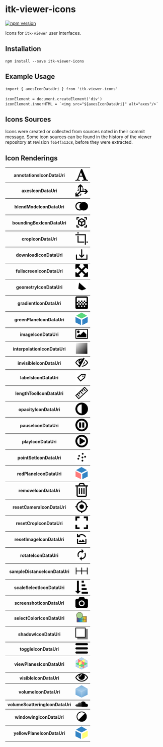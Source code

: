 # itk-viewer-icons

[![npm version](https://badge.fury.io/js/itk-viewer-icons.svg)](https://badge.fury.io/js/itk-viewer-icons)

Icons for `itk-viewer` user interfaces.

## Installation

```
npm install --save itk-viewer-icons
```

## Example Usage

```
import { axesIconDataUri } from 'itk-viewer-icons'

iconElement = document.createElement('div')
iconElement.innerHTML = `<img src="${axesIconDataUri}" alt="axes"/>`
```

## Icons Sources

Icons were created or collected from sources noted in their commit message.
Some icon sources can be found in the history of the viewer repository at
revision `f6b4fa13c8`, before they were extracted.

## Icon Renderings


<table>
  <tr>
    <th>annotationsIconDataUri</th>
    <th><img src="src/annotations.svg" width="40" alt="annotationsIconDataUri"/></th>
  </tr>
  <tr>
    <th>axesIconDataUri</th>
    <th><img src="src/axes.svg" width="40" alt="axesIconDataUri"/></th>
  </tr>
  <tr>
    <th>blendModeIconDataUri</th>
    <th><img src="src/blendMode.svg" width="40" alt="blendModeIconDataUri"/></th>
  </tr>
  <tr>
    <th>boundingBoxIconDataUri</th>
    <th><img src="src/boundingBox.svg" width="40" alt="boundingBoxIconDataUri"/></th>
  </tr>
  <tr>
    <th>cropIconDataUri</th>
    <th><img src="src/crop.svg" width="40" alt="cropIconDataUri"/></th>
  </tr>
  <tr>
    <th>downloadIconDataUri</th>
    <th><img src="src/download.svg" width="40" alt="downloadIconDataUri"/></th>
  </tr>
  <tr>
    <th>fullscreenIconDataUri</th>
    <th><img src="src/fullscreen.svg" width="40" alt="fullscreenIconDataUri"/></th>
  </tr>
  <tr>
    <th>geometryIconDataUri</th>
    <th><img src="src/geometry.svg" width="40" alt="geometryIconDataUri"/></th>
  </tr>
  <tr>
    <th>gradientIconDataUri</th>
    <th><img src="src/gradient.svg" width="40" alt="gradientIconDataUri"/></th>
  </tr>
  <tr>
    <th>greenPlaneIconDataUri</th>
    <th><img src="src/greenPlane.svg" width="40" alt="greenPlaneIconDataUri"/></th>
  </tr>
  <tr>
    <th>imageIconDataUri</th>
    <th><img src="src/image.svg" width="40" alt="imageIconDataUri"/></th>
  </tr>
  <tr>
    <th>interpolationIconDataUri</th>
    <th><img src="src/interpolation.svg" width="40" alt="interpolationIconDataUri"/></th>
  </tr>
  <tr>
    <th>invisibleIconDataUri</th>
    <th><img src="src/invisible.svg" width="40" alt="invisibleIconDataUri"/></th>
  </tr>
  <tr>
    <th>labelsIconDataUri</th>
    <th><img src="src/labels.svg" width="40" alt="labelsIconDataUri"/></th>
  </tr>
  <tr>
    <th>lengthToolIconDataUri</th>
    <th><img src="src/lengthTool.svg" width="40" alt="lengthToolIconDataUri"/></th>
  </tr>
  <tr>
    <th>opacityIconDataUri</th>
    <th><img src="src/opacity.svg" width="40" alt="opacityIconDataUri"/></th>
  </tr>
  <tr>
    <th>pauseIconDataUri</th>
    <th><img src="src/pause.svg" width="40" alt="pauseIconDataUri"/></th>
  </tr>
  <tr>
    <th>playIconDataUri</th>
    <th><img src="src/play.svg" width="40" alt="playIconDataUri"/></th>
  </tr>
  <tr>
    <th>pointSetIconDataUri</th>
    <th><img src="src/pointSet.svg" width="40" alt="pointSetIconDataUri"/></th>
  </tr>
  <tr>
    <th>redPlaneIconDataUri</th>
    <th><img src="src/redPlane.svg" width="40" alt="redPlaneIconDataUri"/></th>
  </tr>
  <tr>
    <th>removeIconDataUri</th>
    <th><img src="src/remove.svg" width="40" alt="removeIconDataUri"/></th>
  </tr>
  <tr>
    <th>resetCameraIconDataUri</th>
    <th><img src="src/resetCamera.svg" width="40" alt="resetCameraIconDataUri"/></th>
  </tr>
  <tr>
    <th>resetCropIconDataUri</th>
    <th><img src="src/resetCrop.svg" width="40" alt="resetCropIconDataUri"/></th>
  </tr>
  <tr>
    <th>resetImageIconDataUri</th>
    <th><img src="src/resetImage.svg" width="40" alt="resetImageIconDataUri"/></th>
  </tr>
  <tr>
    <th>rotateIconDataUri</th>
    <th><img src="src/rotate.svg" width="40" alt="rotateIconDataUri"/></th>
  </tr>
  <tr>
    <th>sampleDistanceIconDataUri</th>
    <th><img src="src/sampleDistance.svg" width="40" alt="sampleDistanceIconDataUri"/></th>
  </tr>
  <tr>
    <th>scaleSelectIconDataUri</th>
    <th><img src="src/scaleSelect.svg" width="40" alt="scaleSelectIconDataUri"/></th>
  </tr>
  <tr>
    <th>screenshotIconDataUri</th>
    <th><img src="src/screenshot.svg" width="40" alt="screenshotIconDataUri"/></th>
  </tr>
  <tr>
    <th>selectColorIconDataUri</th>
    <th><img src="src/selectColor.svg" width="40" alt="selectColorIconDataUri"/></th>
  </tr>
  <tr>
    <th>shadowIconDataUri</th>
    <th><img src="src/shadow.svg" width="40" alt="shadowIconDataUri"/></th>
  </tr>
  <tr>
    <th>toggleIconDataUri</th>
    <th><img src="src/toggle.svg" width="40" alt="toggleIconDataUri"/></th>
  </tr>
  <tr>
    <th>viewPlanesIconDataUri</th>
    <th><img src="src/viewPlanes.svg" width="40" alt="viewPlanesIconDataUri"/></th>
  </tr>
  <tr>
    <th>visibleIconDataUri</th>
    <th><img src="src/visible.svg" width="40" alt="visibleIconDataUri"/></th>
  </tr>
  <tr>
    <th>volumeIconDataUri</th>
    <th><img src="src/volume.svg" width="40" alt="volumeIconDataUri"/></th>
  </tr>
  <tr>
    <th>volumeScatteringIconDataUri</th>
    <th><img src="src/volumeScattering.svg" width="40" alt="volumeScatteringIconDataUri"/></th>
  </tr>
  <tr>
    <th>windowingIconDataUri</th>
    <th><img src="src/windowing.svg" width="40" alt="windowingIconDataUri"/></th>
  </tr>
  <tr>
    <th>yellowPlaneIconDataUri</th>
    <th><img src="src/yellowPlane.svg" width="40" alt="yellowPlaneIconDataUri"/></th>
  </tr>
</table>
